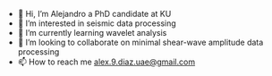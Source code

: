 - 👋 Hi, I’m Alejandro a PhD candidate at KU
- 👀 I’m interested in seismic data processing
- 🌱 I’m currently learning wavelet analysis
- 💞️ I’m looking to collaborate on minimal shear-wave amplitude data processing 
- 📫 How to reach me alex.9.diaz.uae@gmail.com

<!---
dizlex/dizlex is a ✨ special ✨ repository because its `README.md` (this file) appears on your GitHub profile.
You can click the Preview link to take a look at your changes.
--->
